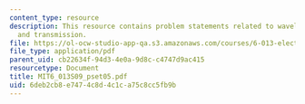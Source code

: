 ```yaml
---
content_type: resource
description: This resource contains problem statements related to wavelength, voltage
  and transmission.
file: https://ol-ocw-studio-app-qa.s3.amazonaws.com/courses/6-013-electromagnetics-and-applications-spring-2009/6deb2cb8e7474c8d4c1ca75c8cc5fb9b_MIT6_013S09_pset05.pdf
file_type: application/pdf
parent_uid: cb22634f-94d3-4e0a-9d8c-c4747d9ac415
resourcetype: Document
title: MIT6_013S09_pset05.pdf
uid: 6deb2cb8-e747-4c8d-4c1c-a75c8cc5fb9b
---
```

